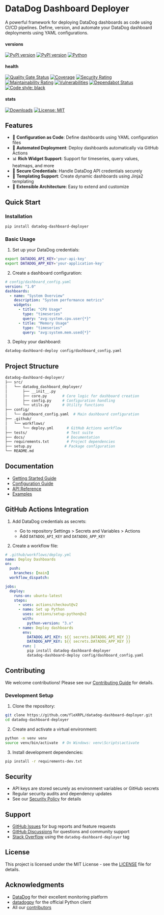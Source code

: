 # DataDog Dashboard Deployer

A powerful framework for deploying DataDog dashboards as code using CI/CD pipelines. Define, version, and automate your DataDog dashboard deployments using YAML configurations.

#### versions

[![PyPI version](https://badge.fury.io/py/datadog-dashboard-deployer.svg)](https://badge.fury.io/py/datadog-dashboard-deployer)
[![PyPI version](https://img.shields.io/pypi/v/datadog-dashboard-deployer.svg)](https://pypi.org/project/datadog-dashboard-deployer/)
[![Python](https://img.shields.io/pypi/pyversions/datadog-dashboard-deployer.svg)](https://pypi.org/project/datadog-dashboard-deployer/)

#### health

[![Quality Gate Status](https://sonarcloud.io/api/project_badges/measure?project=fleXRPL_datadog-dashboard-deployer&metric=alert_status)](https://sonarcloud.io/summary/new_code?id=fleXRPL_datadog-dashboard-deployer)
[![Coverage](https://sonarcloud.io/api/project_badges/measure?project=fleXRPL_datadog-dashboard-deployer&metric=coverage)](https://sonarcloud.io/summary/new_code?id=fleXRPL_datadog-dashboard-deployer)
[![Security Rating](https://sonarcloud.io/api/project_badges/measure?project=fleXRPL_datadog-dashboard-deployer&metric=security_rating)](https://sonarcloud.io/summary/new_code?id=fleXRPL_datadog-dashboard-deployer)
[![Maintainability Rating](https://sonarcloud.io/api/project_badges/measure?project=fleXRPL_datadog-dashboard-deployer&metric=sqale_rating)](https://sonarcloud.io/summary/new_code?id=fleXRPL_datadog-dashboard-deployer)
[![Vulnerabilities](https://sonarcloud.io/api/project_badges/measure?project=fleXRPL_datadog-dashboard-deployer&metric=vulnerabilities)](https://sonarcloud.io/summary/new_code?id=fleXRPL_datadog-dashboard-deployer)
[![Dependabot Status](https://img.shields.io/badge/Dependabot-enabled-success.svg)](https://github.com/fleXRPL/datadog-dashboard-deployer/blob/main/.github/dependabot.yml)
[![Code style: black](https://img.shields.io/badge/code%20style-black-000000.svg)](https://github.com/psf/black)

#### stats

[![Downloads](https://pepy.tech/badge/datadog-dashboard-deployer)](https://pepy.tech/project/datadog-dashboard-deployer)
[![License: MIT](https://img.shields.io/badge/License-MIT-yellow.svg)](https://opensource.org/licenses/MIT)

## Features

- 🚀 **Configuration as Code**: Define dashboards using YAML configuration files
- 🔄 **Automated Deployment**: Deploy dashboards automatically via GitHub Actions
- 📊 **Rich Widget Support**: Support for timeseries, query values, heatmaps, and more
- 🔐 **Secure Credentials**: Handle DataDog API credentials securely
- 🎨 **Templating Support**: Create dynamic dashboards using Jinja2 templating
- 🔌 **Extensible Architecture**: Easy to extend and customize

## Quick Start

### Installation

```bash
pip install datadog-dashboard-deployer
```

### Basic Usage

1. Set up your DataDog credentials:

```bash
export DATADOG_API_KEY='your-api-key'
export DATADOG_APP_KEY='your-application-key'
```

2. Create a dashboard configuration:

```yaml
# config/dashboard_config.yaml
version: "1.0"
dashboards:
  - name: "System Overview"
    description: "System performance metrics"
    widgets:
      - title: "CPU Usage"
        type: "timeseries"
        query: "avg:system.cpu.user{*}"
      - title: "Memory Usage"
        type: "timeseries"
        query: "avg:system.mem.used{*}"
```

3. Deploy your dashboard:

```bash
datadog-dashboard-deploy config/dashboard_config.yaml
```

## Project Structure

```bash
datadog-dashboard-deployer/
├── src/
│   └── datadog_dashboard_deployer/
│       ├── __init__.py
│       ├── core.py       # Core logic for dashboard creation
│       ├── config.py     # Configuration handling
│       └── utils.py      # Utility functions
├── config/
│   └── dashboard_config.yaml  # Main dashboard configuration
├── .github/
│   └── workflows/
│       └── deploy.yml      # GitHub Actions workflow
├── tests/                  # Test suite
├── docs/                   # Documentation
├── requirements.txt        # Project dependencies
├── setup.py               # Package configuration
└── README.md
```

## Documentation

- [Getting Started Guide](https://github.com/fleXRPL/datadog-dashboard-deployer/wiki/Getting-Started)
- [Configuration Guide](https://github.com/fleXRPL/datadog-dashboard-deployer/wiki/Configuration-Guide)
- [API Reference](https://datadog-dashboard-deployer.readthedocs.io/)
- [Examples](https://github.com/fleXRPL/datadog-dashboard-deployer/wiki/Examples)

## GitHub Actions Integration

1. Add DataDog credentials as secrets:

   - Go to repository Settings > Secrets and Variables > Actions
   - Add `DATADOG_API_KEY` and `DATADOG_APP_KEY`

2. Create a workflow file:

```yaml
# .github/workflows/deploy.yml
name: Deploy Dashboards
on:
  push:
    branches: [main]
  workflow_dispatch:

jobs:
  deploy:
    runs-on: ubuntu-latest
    steps:
      - uses: actions/checkout@v2
      - name: Set up Python
        uses: actions/setup-python@v2
        with:
          python-version: "3.x"
      - name: Deploy dashboards
        env:
          DATADOG_API_KEY: ${{ secrets.DATADOG_API_KEY }}
          DATADOG_APP_KEY: ${{ secrets.DATADOG_APP_KEY }}
        run: |
          pip install datadog-dashboard-deployer
          datadog-dashboard-deploy config/dashboard_config.yaml
```

## Contributing

We welcome contributions! Please see our [Contributing Guide](https://github.com/fleXRPL/datadog-dashboard-deployer/wiki/Contributing) for details.

### Development Setup

1. Clone the repository:

```bash
git clone https://github.com/fleXRPL/datadog-dashboard-deployer.git
cd datadog-dashboard-deployer
```

2. Create and activate a virtual environment:

```bash
python -m venv venv
source venv/bin/activate  # On Windows: venv\Scripts\activate
```

3. Install development dependencies:

```bash
pip install -r requirements-dev.txt
```

## Security

- API keys are stored securely as environment variables or GitHub secrets
- Regular security audits and dependency updates
- See our [Security Policy](https://github.com/fleXRPL/datadog-dashboard-deployer/wiki/Security) for details

## Support

- [GitHub Issues](https://github.com/fleXRPL/datadog-dashboard-deployer/issues) for bug reports and feature requests
- [GitHub Discussions](https://github.com/fleXRPL/datadog-dashboard-deployer/discussions) for questions and community support
- [Stack Overflow](https://stackoverflow.com/questions/tagged/datadog-dashboard-deployer) using the `datadog-dashboard-deployer` tag

## License

This project is licensed under the MIT License - see the [LICENSE](LICENSE) file for details.

## Acknowledgments

- [DataDog](https://www.datadoghq.com/) for their excellent monitoring platform
- [datadogpy](https://github.com/DataDog/datadogpy) for the official Python client
- All our [contributors](https://github.com/fleXRPL/datadog-dashboard-deployer/graphs/contributors)
